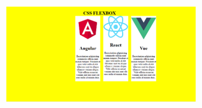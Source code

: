 ![preview](https://github.com/mugane-wahome/mugane-wahome-css-card-using-grid/blob/main/Screenshot%202024-01-11%20170009.png)
